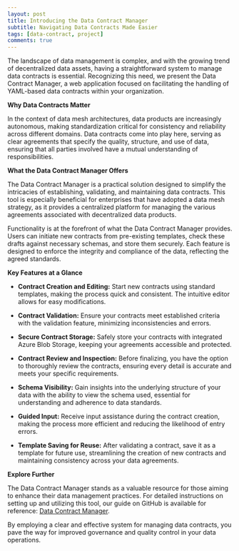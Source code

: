 ```yaml
---
layout: post
title: Introducing the Data Contract Manager
subtitle: Navigating Data Contracts Made Easier
tags: [data-contract, project]
comments: true
---
```


The landscape of data management is complex, and with the growing trend of decentralized data assets, having a straightforward system to manage data contracts is essential. Recognizing this need, we present the Data Contract Manager, a web application focused on facilitating the handling of YAML-based data contracts within your organization.

**Why Data Contracts Matter**

In the context of data mesh architectures, data products are increasingly autonomous, making standardization critical for consistency and reliability across different domains. Data contracts come into play here, serving as clear agreements that specify the quality, structure, and use of data, ensuring that all parties involved have a mutual understanding of responsibilities.

**What the Data Contract Manager Offers**

The Data Contract Manager is a practical solution designed to simplify the intricacies of establishing, validating, and maintaining data contracts. This tool is especially beneficial for enterprises that have adopted a data mesh strategy, as it provides a centralized platform for managing the various agreements associated with decentralized data products.

Functionality is at the forefront of what the Data Contract Manager provides. Users can initiate new contracts from pre-existing templates, check these drafts against necessary schemas, and store them securely. Each feature is designed to enforce the integrity and compliance of the data, reflecting the agreed standards.

**Key Features at a Glance**

- **Contract Creation and Editing:** Start new contracts using standard templates, making the process quick and consistent. The intuitive editor allows for easy modifications.

- **Contract Validation:** Ensure your contracts meet established criteria with the validation feature, minimizing inconsistencies and errors.

- **Secure Contract Storage:** Safely store your contracts with integrated Azure Blob Storage, keeping your agreements accessible and protected.

- **Contract Review and Inspection:** Before finalizing, you have the option to thoroughly review the contracts, ensuring every detail is accurate and meets your specific requirements.

- **Schema Visibility:** Gain insights into the underlying structure of your data with the ability to view the schema used, essential for understanding and adherence to data standards.

- **Guided Input:** Receive input assistance during the contract creation, making the process more efficient and reducing the likelihood of entry errors.

- **Template Saving for Reuse:** After validating a contract, save it as a template for future use, streamlining the creation of new contracts and maintaining consistency across your data agreements.

**Explore Further**

The Data Contract Manager stands as a valuable resource for those aiming to enhance their data management practices. For detailed instructions on setting up and utilizing this tool, our guide on GitHub is available for reference: [Data Contract Manager](https://github.com/volvo-cars/data-contract-manager).

By employing a clear and effective system for managing data contracts, you pave the way for improved governance and quality control in your data operations.